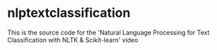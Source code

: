 # nlptextclassification
This is the source code for the 'Natural Language Processing for Text Classification with NLTK &amp; Scikit-learn' video 
